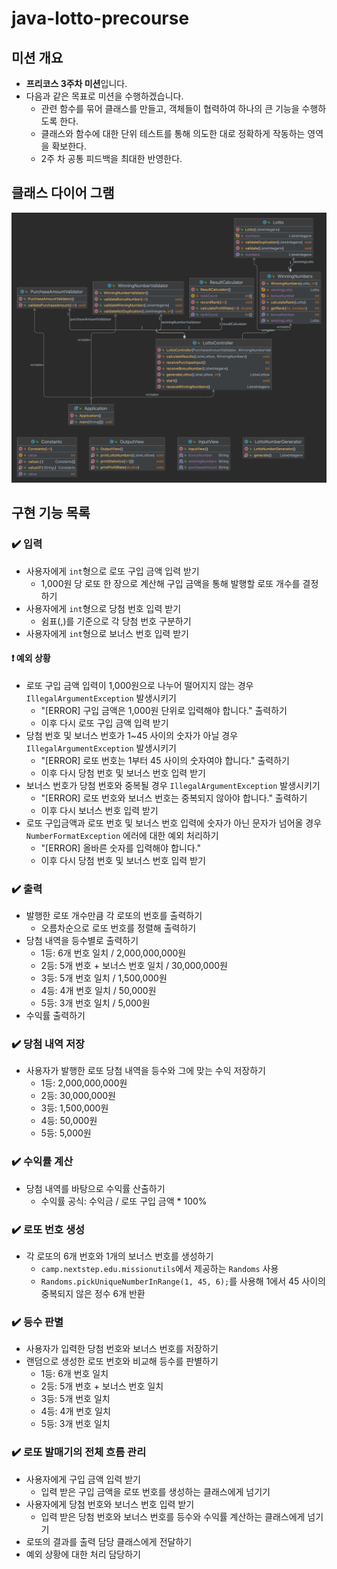 # java-lotto-precourse
## 미션 개요
- **프리코스 3주차 미션**입니다.
- 다음과 같은 목표로 미션을 수행하겠습니다.
    - 관련 함수를 묶어 클래스를 만들고, 객체들이 협력하여 하나의 큰 기능을 수행하도록 한다.
    - 클래스와 함수에 대한 단위 테스트를 통해 의도한 대로 정확하게 작동하는 영역을 확보한다.
    - 2주 차 공통 피드백을 최대한 반영한다.
## 클래스 다이어 그램
![classDiagram](./lotto.png)
## 구현 기능 목록
### ✔️ 입력
- 사용자에게 `int`형으로 로또 구입 금액 입력 받기
    - 1,000원 당 로또 한 장으로 계산해 구입 금액을 통해 발행할 로또 개수를 결정하기
- 사용자에게 `int`형으로 당첨 번호 입력 받기
    - 쉼표(,)를 기준으로 각 당첨 번호 구분하기
- 사용자에게 `int`형으로 보너스 번호 입력 받기
#### ❗ 예외 상황
- 로또 구입 금액 입력이 1,000원으로 나누어 떨어지지 않는 경우 `IllegalArgumentException` 발생시키기
    - "[ERROR] 구입 금액은 1,000원 단위로 입력해야 합니다." 출력하기
    - 이후 다시 로또 구입 금액 입력 받기
- 당첨 번호 및 보너스 번호가 1~45 사이의 숫자가 아닐 경우 `IllegalArgumentException` 발생시키기
    - "[ERROR] 로또 번호는 1부터 45 사이의 숫자여야 합니다." 출력하기
    - 이후 다시 당첨 번호 및 보너스 번호 입력 받기
- 보너스 번호가 당첨 번호와 중복될 경우 `IllegalArgumentException` 발생시키기
    - "[ERROR] 로또 번호와 보너스 번호는 중복되지 않아야 합니다." 출력하기
    - 이후 다시 보너스 번호 입력 받기
- 로또 구입금액과 로또 번호 및 보너스 번호 입력에 숫자가 아닌 문자가 넘어올 경우 `NumberFormatException` 에러에 대한 예외 처리하기
    - "[ERROR] 올바른 숫자를 입력해야 합니다."
    - 이후 다시 당첨 번호 및 보너스 번호 입력 받기

### ✔️ 출력
- 발행한 로또 개수만큼 각 로또의 번호를 출력하기
    - 오름차순으로 로또 번호를 정렬해 출력하기
- 당첨 내역을 등수별로 출력하기
    - 1등: 6개 번호 일치 / 2,000,000,000원
    - 2등: 5개 번호 + 보너스 번호 일치 / 30,000,000원
    - 3등: 5개 번호 일치 / 1,500,000원
    - 4등: 4개 번호 일치 / 50,000원
    - 5등: 3개 번호 일치 / 5,000원
- 수익률 출력하기

### ✔️ 당첨 내역 저장
- 사용자가 발행한 로또 당첨 내역을 등수와 그에 맞는 수익 저장하기
    - 1등: 2,000,000,000원
    - 2등: 30,000,000원
    - 3등: 1,500,000원
    - 4등: 50,000원
    - 5등: 5,000원

### ✔️ 수익률 계산
- 당첨 내역를 바탕으로 수익률 산출하기
    - 수익률 공식: 수익금 / 로또 구입 금액 * 100%
 
### ✔️ 로또 번호 생성
- 각 로또의 6개 번호와 1개의 보너스 번호를 생성하기
    - `camp.nextstep.edu.missionutils`에서 제공하는 `Randoms` 사용
    - `Randoms.pickUniqueNumberInRange(1, 45, 6);`를 사용해 1에서 45 사이의 중복되지 않은 정수 6개 반환

### ✔️ 등수 판별
- 사용자가 입력한 당첨 번호와 보너스 번호를 저장하기
- 랜덤으로 생성한 로또 번호와 비교해 등수를 판별하기
    - 1등: 6개 번호 일치
    - 2등: 5개 번호 + 보너스 번호 일치
    - 3등: 5개 번호 일치
    - 4등: 4개 번호 일치
    - 5등: 3개 번호 일치

### ✔️ 로또 발매기의 전체 흐름 관리
- 사용자에게 구입 금액 입력 받기
    - 입력 받은 구입 금액을 로또 번호를 생성하는 클래스에게 넘기기 
- 사용자에게 당첨 번호와 보너스 번호 입력 받기
    - 입력 받은 당첨 번호와 보너스 번호를 등수와 수익률 계산하는 클래스에게 넘기기 
- 로또의 결과를 출력 담당 클래스에게 전달하기
- 예외 상황에 대한 처리 담당하기
